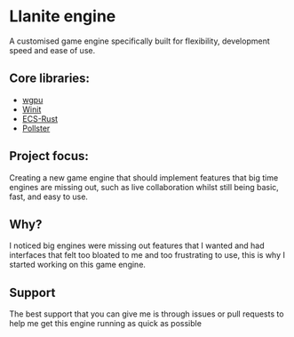 # Llanite engine
A customised game engine specifically built for flexibility, development speed and ease of use.

## Core libraries:
* [wgpu](https://wgpu.rs/)
* [Winit](https://github.com/rust-windowing/winit)
* [ECS-Rust](https://crates.io/crates/ecs-rust)
* [Pollster](https://docs.rs/pollster/latest/pollster/)

## Project focus:
Creating a new game engine that should implement features that big time engines are missing out, such as live collaboration whilst still being basic, fast, and easy to use.

## Why?
I noticed big engines were missing out features that I wanted and had interfaces that felt too bloated to me and too frustrating to use, this is why I started working on this game engine.

## Support
The best support that you can give me is through issues or pull requests to help me get this engine running as quick as possible
